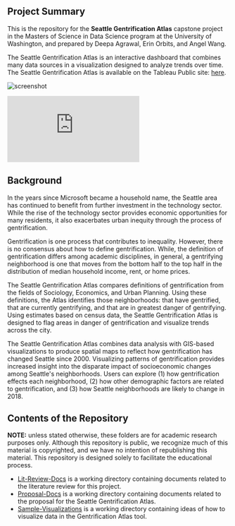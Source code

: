 ## Project Summary
This is the repository for the **Seattle Gentrification Atlas** capstone project in the Masters of Science in Data Science program at the University of Washington, and prepared by Deepa Agrawal, Erin Orbits, and Angel Wang.  

The Seattle Gentrification Atlas is an interactive dashboard that combines many data sources in a visualization designed to analyze trends over time. The Seattle Gentrification Atlas is available on the Tableau Public site: [here](https://public.tableau.com/profile/erin.orbits#!/vizhome/SeattleGentrificationAtlas/Atlas?publish=yes).  

![screenshot](https://raw.githubusercontent.com/orbitse/data-512-a2/master/images/dashboard_demo_data.jpeg)

![poster](https://raw.githubusercontent.com/orbitse/data-512-a2/master/images/SeattleGentrificationAtlas_poster.pdf)  

## Background 
In the years since Microsoft became a household name, the Seattle area has continued to benefit from further investment in the technology sector. While the rise of the technology sector provides economic opportunities for many residents, it also exacerbates urban inequity through the process of gentrification.  

Gentrification is one process that contributes to inequality. However, there is no consensus about how to define gentrification. While, the definition of gentrification differs among academic disciplines, in general, a gentrifying neighborhood is one that moves from the bottom half to the top half in the distribution of median household income, rent, or home prices.  
  
The Seattle Gentrification Atlas compares definitions of gentrification from the fields of Sociology, Economics, and Urban Planning. Using these definitions, the Atlas identifies those neighborhoods: that have gentrified, that are currently gentrifying, and that are in greatest danger of gentrifying.  Using estimates based on census data, the Seattle Gentrification Atlas is designed to flag areas in danger of gentrification and visualize trends across the city. 

The Seattle Gentrification Atlas combines data analysis with GIS-based visualizations to produce spatial maps to reflect how gentrification has changed Seattle since 2000. Visualizing patterns of gentrification provides increased insight into the disparate impact of socioeconomic changes among Seattle's neighborhoods. Users can explore (1) how gentrification effects each neighborhood, (2) how other demographic factors are related to gentrification, and (3) how Seattle neighborhoods are likely to change in 2018.  
  
## Contents of the Repository
__NOTE:__ unless stated otherwise, these folders are for academic research purposes only. Although this repository is public, we recognize much of this material is copyrighted, and we have no intention of republishing this material. This repository is designed solely to facilitate the educational process.    
 * [Lit-Review-Docs](https://raw.githubusercontent.com/dipsuw/Capstone590/master/Lit-Review-Docs) is a working directory containing documents related to the literature review for this project.  
 * [Proposal-Docs](https://raw.githubusercontent.com/dipsuw/Capstone590/master/Proposal-Docs) is a working directory containing documents related to the proposal for the Seattle Gentrification Atlas.  
 * [Sample-Visualizations](https://raw.githubusercontent.com/dipsuw/Capstone590/master/Sample-Visualizations) is a working directory containing ideas of how to visualize data in the Gentrification Atlas tool.  
 
